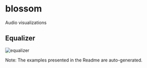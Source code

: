 # blossom

Audio visualizations

## Equalizer

![equalizer](generated/equalizerv2.gif)

Note: The examples presented in the Readme are auto-generated. 
